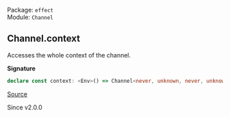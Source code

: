 Package: `effect`<br />
Module: `Channel`<br />

## Channel.context

Accesses the whole context of the channel.

**Signature**

```ts
declare const context: <Env>() => Channel<never, unknown, never, unknown, Context.Context<Env>, unknown, Env>
```

[Source](https://github.com/Effect-TS/effect/tree/main/packages/effect/src/Channel.ts#L766)

Since v2.0.0